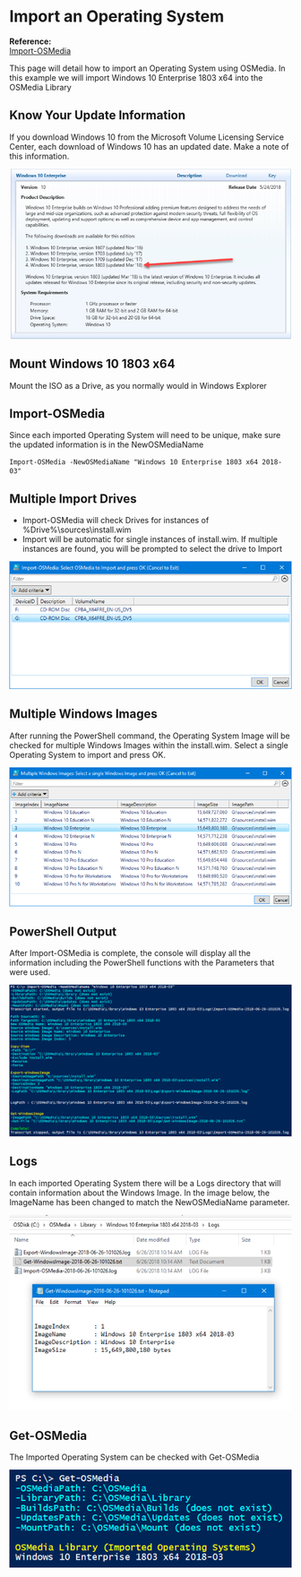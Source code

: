 # Import an Operating System

**Reference:**  
[Import-OSMedia](../reference/import-osmedia.md)

This page will detail how to import an Operating System using OSMedia. In this example we will import Windows 10 Enterprise 1803 x64 into the OSMedia Library

## Know Your Update Information

If you download Windows 10 from the Microsoft Volume Licensing Service Center, each download of Windows 10 has an updated date. Make a note of this information.

![](../../.gitbook/assets/2018-06-18_11-29-13.png)

## Mount Windows 10 1803 x64

Mount the ISO as a Drive, as you normally would in Windows Explorer

## Import-OSMedia

Since each imported Operating System will need to be unique, make sure the updated information is in the NewOSMediaName

```text
Import-OSMedia -NewOSMediaName "Windows 10 Enterprise 1803 x64 2018-03"
```

## Multiple Import Drives

* Import-OSMedia will check Drives for instances of %Drive%\sources\install.wim
* Import will be automatic for single instances of install.wim.  If multiple instances are found, you will be prompted to select the drive to Import

![](../../.gitbook/assets/2018-06-26_10-00-57.png)

## Multiple Windows Images

After running the PowerShell command, the Operating System Image will be checked for multiple Windows Images within the install.wim. Select a single Operating System to import and press OK.

![](../../.gitbook/assets/2018-06-26_10-10-57.png)

## PowerShell Output

After Import-OSMedia is complete, the console will display all the information including the PowerShell functions with the Parameters that were used.

![](../../.gitbook/assets/2018-06-26_10-14-44.png)

## Logs

In each imported Operating System there will be a Logs directory that will contain information about the Windows Image. In the image below, the ImageName has been changed to match the NewOSMediaName parameter.

![](../../.gitbook/assets/2018-06-26_10-16-09.png)

## Get-OSMedia

The Imported Operating System can be checked with Get-OSMedia

![](../../.gitbook/assets/2018-06-26_10-21-48.png)

